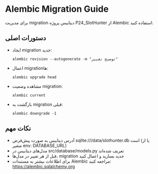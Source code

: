# Alembic Migration Guide

برای مدیریت migration دیتابیس پروژه P24_SlotHunter از Alembic استفاده کنید.

## دستورات اصلی

- ایجاد migration جدید:
  ```
  alembic revision --autogenerate -m "توضیح تغییر"
  ```
- اعمال migrationها:
  ```
  alembic upgrade head
  ```
- مشاهده وضعیت migration:
  ```
  alembic current
  ```
- بازگشت به migration قبلی:
  ```
  alembic downgrade -1
  ```

## نکات مهم
- آدرس دیتابیس به صورت پیش‌فرض sqlite:///data/slothunter.db است (یا از متغیر env: DATABASE_URL)
- مدل‌های دیتابیس در src/database/models.py تعریف شده‌اند
- قبل از هر تغییر در مدل‌ها، migration جدید بسازید و اعمال کنید
- برای اطلاعات بیشتر به مستندات Alembic مراجعه کنید: https://alembic.sqlalchemy.org

